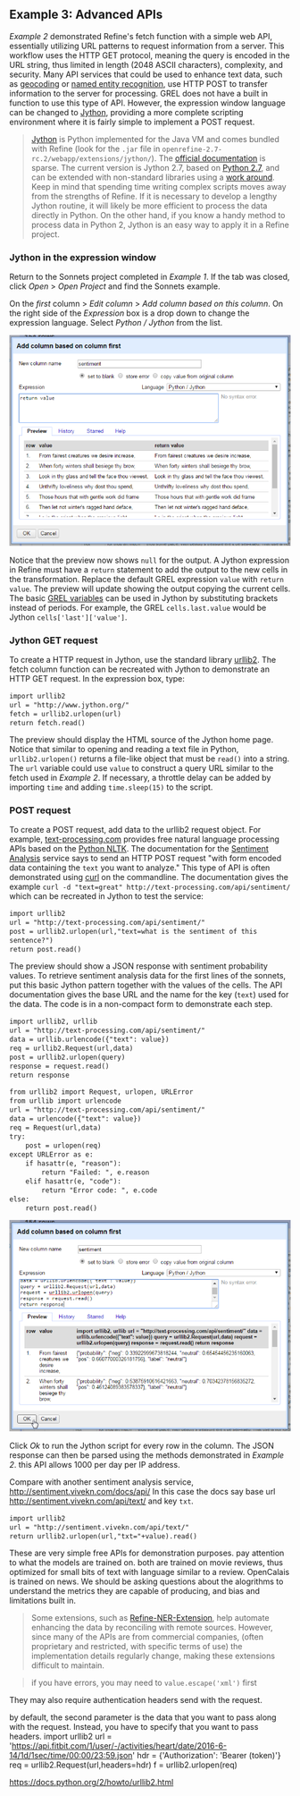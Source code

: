 ## Example 3: Advanced APIs

*Example 2* demonstrated Refine's fetch function with a simple web API, essentially utilizing URL patterns to request information from a server. 
This workflow uses the HTTP GET protocol, meaning the query is encoded in the URL string, thus limited in length (2048 ASCII characters), complexity, and security.
Many API services that could be used to enhance text data, such as [geocoding](https://en.wikipedia.org/wiki/Geocoding) or [named entity recognition](https://en.wikipedia.org/wiki/Named-entity_recognition), use HTTP POST to transfer information to the server for processing. 
GREL does not have a built in function to use this type of API.
However, the expression window language can be changed to [Jython](http://www.jython.org/), providing a more complete scripting environment where it is fairly simple to implement a POST request.

> [Jython](http://www.jython.org/) is Python implemented for the Java VM and comes bundled with Refine (look for the `.jar` file in `openrefine-2.7-rc.2/webapp/extensions/jython/`).
> The [official documentation](https://github.com/OpenRefine/OpenRefine/wiki/Jython) is sparse.
> The current version is Jython 2.7, based on [Python 2.7](https://docs.python.org/2.7/), and can be extended with non-standard libraries using a [work around](https://github.com/OpenRefine/OpenRefine/wiki/Extending-Jython-with-pypi-modules).
> Keep in mind that spending time writing complex scripts moves away from the strengths of Refine. 
> If it is necessary to develop a lengthy Jython routine, it will likely be more efficient to process the data directly in Python. 
> On the other hand, if you know a handy method to process data in Python 2, Jython is an easy way to apply it in a Refine project.

### Jython in the expression window

Return to the Sonnets project completed in *Example 1*. 
If the tab was closed, click *Open* > *Open Project* and find the Sonnets example. 

On the *first* column > *Edit column* > *Add column based on this column*.
On the right side of the *Expression* box is a drop down to change the expression language.
Select *Python / Jython* from the list.

![jython expression](images/refine-jython.png)

Notice that the preview now shows `null` for the output. 
A Jython expression in Refine must have a `return` statement to add the output to the new cells in the transformation.
Replace the default GREL expression `value` with `return value`. 
The preview will update showing the output copying the current cells. 
The basic [GREL variables](https://github.com/OpenRefine/OpenRefine/wiki/Variables) can be used in Jython by substituting brackets instead of periods. 
For example, the GREL `cells.last.value` would be Jython `cells['last']['value']`. 

### Jython GET request

To create a HTTP request in Jython, use the standard library [urllib2](http://www.jython.org/docs/library/urllib2.html).
The fetch column function can be recreated with Jython to demonstrate an HTTP GET request. 
In the expression box, type:

```
import urllib2
url = "http://www.jython.org/"
fetch = urllib2.urlopen(url)
return fetch.read()
```

The preview should display the HTML source of the Jython home page.
Notice that similar to opening and reading a text file in Python, `urllib2.urlopen()` returns a file-like object that must be `read()` into a string.
The `url` variable could use `value` to construct a query URL similar to the fetch used in *Example 2*.
If necessary, a throttle delay can be added by importing `time` and adding `time.sleep(15)` to the script. 

### POST request

To create a POST request, add data to the urllib2 request object. 
For example, [text-processing.com](http://text-processing.com/) provides free natural language processing APIs based on the [Python NLTK](http://www.nltk.org/).
The documentation for the [Sentiment Analysis](http://text-processing.com/docs/sentiment.html) service says to send an HTTP POST request "with form encoded data containing the `text` you want to analyze." 
This type of API is often demonstrated using [curl](https://curl.haxx.se/) on the commandline.
The documentation gives the example `curl -d "text=great" http://text-processing.com/api/sentiment/` which can be recreated in Jython to test the service:

```
import urllib2
url = "http://text-processing.com/api/sentiment/"
post = urllib2.urlopen(url,"text=what is the sentiment of this sentence?")
return post.read()
```

The preview should show a JSON response with sentiment probability values.
To retrieve sentiment analysis data for the first lines of the sonnets, put this basic Jython pattern together with the values of the cells.
The API documentation gives the base URL and the name for the key (`text`) used for the data.
The code is in a non-compact form to demonstrate each step.

```
import urllib2, urllib
url = "http://text-processing.com/api/sentiment/"
data = urllib.urlencode({"text": value})
req = urllib2.Request(url,data)
post = urllib2.urlopen(query)
response = request.read()
return response
```

```
from urllib2 import Request, urlopen, URLError
from urllib import urlencode
url = "http://text-processing.com/api/sentiment/"
data = urlencode({"text": value})
req = Request(url,data)
try:
    post = urlopen(req)
except URLError as e:
    if hasattr(e, "reason"):
        return "Failed: ", e.reason
    elif hasattr(e, "code"):
        return "Error code: ", e.code
else:
    return post.read()
```

![jython request](images/refine-jython-request.png)

Click *Ok* to run the Jython script for every row in the column.
The JSON response can then be parsed using the methods demonstrated in *Example 2*.
this API allows 1000 per day per IP address. 

Compare with another sentiment analysis service, http://sentiment.vivekn.com/docs/api/
In this case the docs say base url http://sentiment.vivekn.com/api/text/ and key `txt`. 

```
import urllib2
url = "http://sentiment.vivekn.com/api/text/"
return urllib2.urlopen(url,"txt="+value).read()
```

These are very simple free APIs for demonstration purposes. 
pay attention to what the models are trained on. both are trained on movie reviews, thus optimized for small bits of text with language similar to a review. 
OpenCalais is trained on news.
We should be asking questions about the alogrithms to understand the metrics they are capable of producing, and bias and limitations built in.

> Some extensions, such as [Refine-NER-Extension](https://github.com/RubenVerborgh/Refine-NER-Extension), help automate enhancing the data by reconciling with remote sources. 
> However, since many of the APIs are from commercial companies, (often proprietary and restricted, with specific terms of use) the implementation details regularly change, making these extensions difficult to maintain.

> if you have errors, you may need to `value.escape('xml')` first

They may also require authentication headers send with the request. 

by default, the second parameter is the data that you want to pass along with the request. Instead, you have to specify that you want to pass headers.
import urllib2
url = 'https://api.fitbit.com/1/user/-/activities/heart/date/2016-6-14/1d/1sec/time/00:00/23:59.json'
hdr = {'Authorization': 'Bearer (token)'}
req = urllib2.Request(url,headers=hdr)
f = urllib2.urlopen(req)

https://docs.python.org/2/howto/urllib2.html
